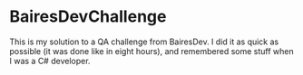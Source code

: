# BairesDevChallenge

This is my solution to a QA challenge from BairesDev. I did it as quick as possible (it was done like in eight hours), and remembered some stuff when I was a C# developer.
